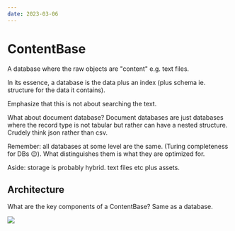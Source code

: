 ```yaml
---
date: 2023-03-06
---
```


# ContentBase

A database where the raw objects are "content" e.g. text files.

In its essence, a database is the data plus an index (plus schema ie. structure for the data it contains).

Emphasize that this is not about searching the text.

What about document database? Document databases are just databases where the record type is not tabular but rather can have a nested structure. Crudely think json rather than csv.

Remember: all databases at some level are the same. (Turing completeness for DBs 😉). What distinguishes them is what they are optimized for.

Aside: storage is probably hybrid. text files etc plus assets.

## Architecture

What are the key components of a ContentBase? Same as a database.

![](../Excalidraw/contentbase-components-2023-03-06.excalidraw.svg)
